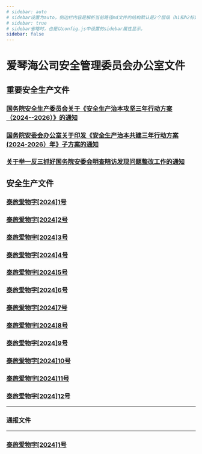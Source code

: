 ```yaml
---
# sidebar: auto
# sidebar设置为auto，侧边栏内容是解析当前路径md文件的结构默认是2个层级（h1和h2标题的内容）
# sidebar: true
# sidebar省略时，也是以config.js中设置的sidebar属性显示。
sidebar: false
---
```


# 爱琴海公司安全管理委员会办公室文件

## 重要安全生产文件
### [国务院安全生产委员会关于《安全生产治本攻坚三年行动方案（2024--2026）》的通知](/safenote/important/2.md)
### [国务院安委会办公室关于印发《安全生产治本共建三年行动方案(2024-2026）年》子方案的通知](/safenote/important/3.md)
### [关于举一反三抓好国务院安委会明查暗访发现问题整改工作的通知](/safenote/important/1.md)

## 安全生产文件
### [泰旅爱物字[2024]1号](/safenote/safeproduct/1.md) 
### [泰旅爱物字[2024]2号](/safenote/safeproduct/2.md) 
### [泰旅爱物字[2024]3号](/safenote/safeproduct/3.md) 
### [泰旅爱物字[2024]4号](/safenote/safeproduct/4.md) 
### [泰旅爱物字[2024]5号](/safenote/safeproduct/5.md) 
### [泰旅爱物字[2024]6号](/safenote/safeproduct/6.md) 
### [泰旅爱物字[2024]7号](/safenote/safeproduct/7.md) 
### [泰旅爱物字[2024]8号](/safenote/safeproduct/8.md) 
### [泰旅爱物字[2024]9号](/safenote/safeproduct/9.md) 
### [泰旅爱物字[2024]10号](/safenote/safeproduct/10.md) 
### [泰旅爱物字[2024]11号](/safenote/safeproduct/11.md)
### [泰旅爱物字[2024]12号](/safenote/safeproduct/12.md) 
---
### 通报文件
---
### [泰旅爱物字[2024]1号](/safenote/note/1.md) 

